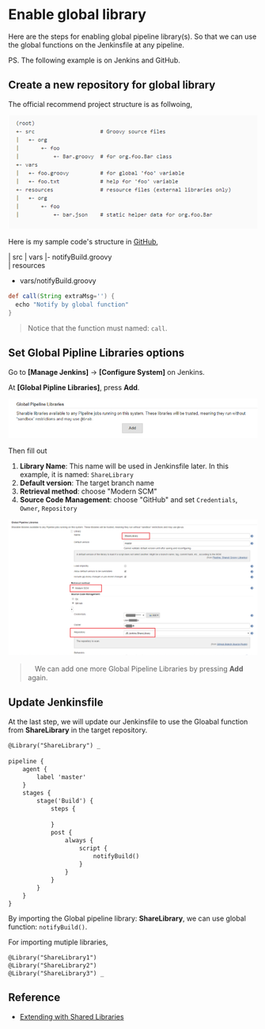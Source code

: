 # Enable global library

Here are the steps for enabling global pipeline library(s).
So that we can use the global functions on the Jenkinsfile at any pipeline.

PS. The following example is on Jenkins and GitHub.


## Create a new repository for global library

The official recommend project structure is as follwoing,

![](assets/001.png)


Here is my sample code's structure in [GitHub](https://GitHub.com/KarateJB/JB.Jenkins.ShareLibrary),

| src
| vars
  |- notifyBuild.groovy  
| resources


- vars/notifyBuild.groovy

```groovy
def call(String extraMsg='') {
  echo "Notify by global function"
}
```

> Notice that the function must named: `call`.


## Set Global Pipline Libraries options

Go to **[Manage Jenkins]** -> **[Configure System]** on Jenkins.

At **[Global Pipline Libraries]**, press **Add**.

![](assets/002.png)


Then fill out 

1. **Library Name**: This name will be used in Jenkinsfile later. In this example, it is named: `ShareLibrary`
2. **Default version**: The target branch name
3. **Retrieval method**: choose "Modern SCM"
5. **Source Code Management**: choose "GitHub" and set `Credentials`, `Owner`, `Repository`

![](assets/003.png)


>　We can add one more Global Pipeline Libraries by pressing **Add** again.



## Update Jenkinsfile

At the last step, we will update our Jenkinsfile to use the Gloabal function from **ShareLibrary** in the target repository.

```jenkinsfile
@Library("ShareLibrary") _

pipeline {
    agent {
        label 'master'
    }
    stages {
        stage('Build') {
            steps {
               
            }
            post {
				always {
                    script {
                        notifyBuild()
					}
                }
			}
        }
    }
}
```

By importing the Global pipeline library: **ShareLibrary**, we can use global function: `notifyBuild()`.

For importing mutiple libraries, 

```jenkinsfile
@Library("ShareLibrary1")
@Library("ShareLibrary2")
@Library("ShareLibrary3") _
```


## Reference

- [Extending with Shared Libraries](https://jenkins.io/doc/book/pipeline/shared-libraries/)

